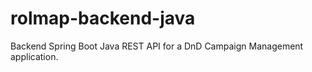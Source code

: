 # rolmap-backend-java

Backend Spring Boot Java REST API for a DnD Campaign Management application.
